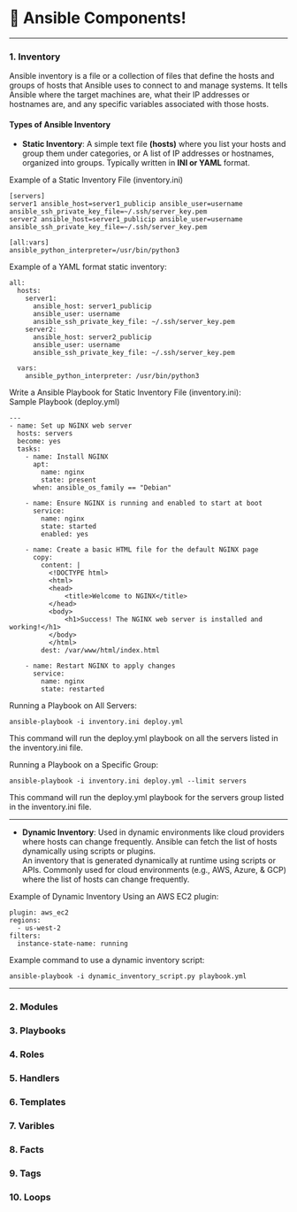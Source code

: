# 🚀 Ansible Components!

---

### 1. Inventory
Ansible inventory is a file or a collection of files that define the hosts and groups of hosts that Ansible uses to connect to and manage systems. It tells Ansible where the target machines are, what their IP addresses or hostnames are, and any specific variables associated with those hosts. </br>

#### Types of Ansible Inventory

- **Static Inventory**:
A simple text file **(hosts)** where you list your hosts and group them under categories, or A list of IP addresses or hostnames, organized into groups.
Typically written in **INI or YAML** format.</br>

Example of a Static Inventory File (inventory.ini)</br>
```
[servers]
server1 ansible_host=server1_publicip ansible_user=username ansible_ssh_private_key_file=~/.ssh/server_key.pem
server2 ansible_host=server1_publicip ansible_user=username ansible_ssh_private_key_file=~/.ssh/server_key.pem

[all:vars]
ansible_python_interpreter=/usr/bin/python3

```

Example of a YAML format static inventory: </br>
```
all:
  hosts:
    server1:
      ansible_host: server1_publicip
      ansible_user: username
      ansible_ssh_private_key_file: ~/.ssh/server_key.pem
    server2:
      ansible_host: server2_publicip
      ansible_user: username
      ansible_ssh_private_key_file: ~/.ssh/server_key.pem

  vars:
    ansible_python_interpreter: /usr/bin/python3

```

Write a Ansible Playbook for Static Inventory File (inventory.ini):</br>
Sample Playbook (deploy.yml)</br>

```
---
- name: Set up NGINX web server
  hosts: servers
  become: yes
  tasks:
    - name: Install NGINX
      apt:
        name: nginx
        state: present
      when: ansible_os_family == "Debian"

    - name: Ensure NGINX is running and enabled to start at boot
      service:
        name: nginx
        state: started
        enabled: yes

    - name: Create a basic HTML file for the default NGINX page
      copy:
        content: |
          <!DOCTYPE html>
          <html>
          <head>
              <title>Welcome to NGINX</title>
          </head>
          <body>
              <h1>Success! The NGINX web server is installed and working!</h1>
          </body>
          </html>
        dest: /var/www/html/index.html

    - name: Restart NGINX to apply changes
      service:
        name: nginx
        state: restarted
```

Running a Playbook on All Servers:</br>
```
ansible-playbook -i inventory.ini deploy.yml
```
This command will run the deploy.yml playbook on all the servers listed in the inventory.ini file.</br>

Running a Playbook on a Specific Group:</br>
```
ansible-playbook -i inventory.ini deploy.yml --limit servers
```
This command will run the deploy.yml playbook for the servers group listed in the inventory.ini file.</br>

---

- **Dynamic Inventory**:
Used in dynamic environments like cloud providers where hosts can change frequently. Ansible can fetch the list of hosts dynamically using scripts or plugins.</br>
An inventory that is generated dynamically at runtime using scripts or APIs. Commonly used for cloud environments (e.g., AWS, Azure, & GCP) where the list of hosts can change frequently.</br>

Example of Dynamic Inventory Using an AWS EC2 plugin:</br>
```
plugin: aws_ec2
regions:
  - us-west-2
filters:
  instance-state-name: running
```

Example command to use a dynamic inventory script:</br>
```
ansible-playbook -i dynamic_inventory_script.py playbook.yml
```
---

### 2. Modules 
### 3. Playbooks
### 4. Roles
### 5. Handlers
### 6. Templates
### 7. Varibles
### 8. Facts
### 9. Tags
### 10. Loops


